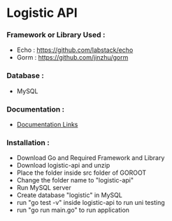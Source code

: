 # Logistic API
### Framework or Library Used :
+ Echo : https://github.com/labstack/echo
+ Gorm : https://github.com/jinzhu/gorm


### Database :  <br>
+ MySQL
### Documentation :
+ <a href="https://documenter.getpostman.com/view/7668171/S1TSaL1L?version=latest"> Documentation Links </a>
### Installation :
+ Download Go and Required Framework and Library
+ Download logistic-api and unzip
+ Place the folder inside src folder of GOROOT 
+ Change the folder name to "logistic-api"
+ Run MySQL server
+ Create database "logistic" in MySQL
+ run "go test -v" inside logistic-api to run uni testing
+ run "go run main.go" to run application